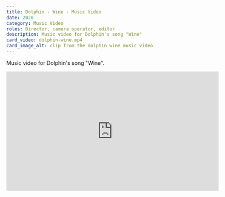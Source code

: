 ```yaml
---
title: Dolphin - Wine - Music Video
date: 2020
category: Music Video
roles: Director, camera operator, editor
description: Music video for Dolphin's song "Wine"
card_video: dolphin-wine.mp4
card_image_alt: clip from the dolphin wine music video
---
```


Music video for Dolphin's song "Wine".

<iframe width="560" height="315" src="https://www.youtube.com/embed/3Zbs5AUzeSA?si=5uhUoxfPXjqgGO-S" title="YouTube video player" frameborder="0" allow="accelerometer; autoplay; clipboard-write; encrypted-media; gyroscope; picture-in-picture; web-share" referrerpolicy="strict-origin-when-cross-origin" allowfullscreen></iframe>

